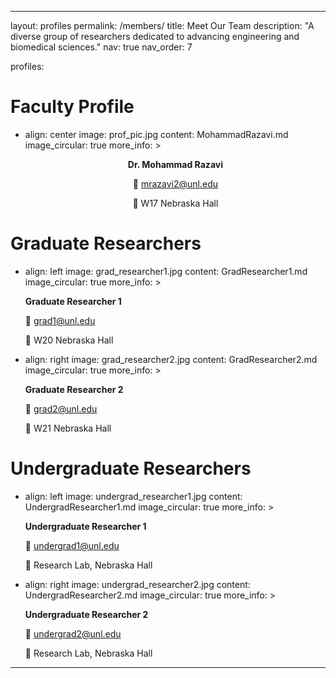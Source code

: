 <!-- ---
layout: profiles
permalink: /members/
title: Team
description: 
nav: true
nav_order: 7

profiles:
  # if you want to include more than one profile, just replicate the following block
  # and create one content file for each profile inside _pages/
  - align: right
    image: prof_pic.jpg
    content: MohammadRazavi.md
    image_circular: true # crops the image to make it circular
    more_info: >
      <p>mrazavi2@unl.edu</p>
      <p>W17 Nebraska Hall</p>
    
    # more_info: >
    #   <p>555 your office number</p>
    #   <p>123 your address street</p>
    #   <p>Your City, State 12345</p>
  # - align: left
  #   image: prof_pic.jpg
  #   content: MohammadRazavi.md
  #   image_circular: true # crops the image to make it circular
  #   more_info: >
  #     <p>555 your office number</p>
  #     <p>123 your address street</p>
  #     <p>Your City, State 12345</p>

--- -->
---
layout: profiles
permalink: /members/
title: Meet Our Team
description: "A diverse group of researchers dedicated to advancing engineering and biomedical sciences."
nav: true
nav_order: 7

profiles:
  # Faculty Profile
  - align: center
    image: prof_pic.jpg
    content: MohammadRazavi.md
    image_circular: true
    more_info: >
      <p style="text-align:center; font-weight:bold;">Dr. Mohammad Razavi</p>
      <p style="text-align:center;">📧 <a href="mailto:mrazavi2@unl.edu">mrazavi2@unl.edu</a></p>
      <p style="text-align:center;">📍 W17 Nebraska Hall</p>

  # Graduate Researchers
  - align: left
    image: grad_researcher1.jpg
    content: GradResearcher1.md
    image_circular: true
    more_info: >
      <p style="font-weight:bold;">Graduate Researcher 1</p>
      <p>📧 <a href="mailto:grad1@unl.edu">grad1@unl.edu</a></p>
      <p>📍 W20 Nebraska Hall</p>

  - align: right
    image: grad_researcher2.jpg
    content: GradResearcher2.md
    image_circular: true
    more_info: >
      <p style="font-weight:bold;">Graduate Researcher 2</p>
      <p>📧 <a href="mailto:grad2@unl.edu">grad2@unl.edu</a></p>
      <p>📍 W21 Nebraska Hall</p>

  # Undergraduate Researchers
  - align: left
    image: undergrad_researcher1.jpg
    content: UndergradResearcher1.md
    image_circular: true
    more_info: >
      <p style="font-weight:bold;">Undergraduate Researcher 1</p>
      <p>📧 <a href="mailto:undergrad1@unl.edu">undergrad1@unl.edu</a></p>
      <p>📍 Research Lab, Nebraska Hall</p>

  - align: right
    image: undergrad_researcher2.jpg
    content: UndergradResearcher2.md
    image_circular: true
    more_info: >
      <p style="font-weight:bold;">Undergraduate Researcher 2</p>
      <p>📧 <a href="mailto:undergrad2@unl.edu">undergrad2@unl.edu</a></p>
      <p>📍 Research Lab, Nebraska Hall</p>
---

